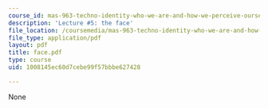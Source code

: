 ```yaml
---
course_id: mas-963-techno-identity-who-we-are-and-how-we-perceive-ourselves-and-others-spring-2002
description: 'Lecture #5: the face'
file_location: /coursemedia/mas-963-techno-identity-who-we-are-and-how-we-perceive-ourselves-and-others-spring-2002/1008145ec60d7cebe99f57bbbe627428_face.pdf
file_type: application/pdf
layout: pdf
title: face.pdf
type: course
uid: 1008145ec60d7cebe99f57bbbe627428

---
```

None